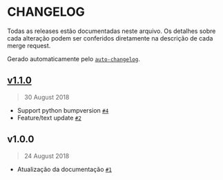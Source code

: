 CHANGELOG
=========

Todas as releases estão documentadas neste arquivo.
Os detalhes sobre cada alteração podem ser conferidos diretamente na descrição de cada merge request.

Gerado automaticamente pelo [`auto-changelog`](https://github.com/CookPete/auto-changelog).

## [v1.1.0](https://gitlab.rbs.com.br/rbsdev/awesome-release/compare/v1.0.0...v1.1.0)

> 30 August 2018

- Support python bumpversion [`#4`](https://gitlab.rbs.com.br/rbsdev/awesome-release/merge_requests/4)
- Feature/text update [`#2`](https://gitlab.rbs.com.br/rbsdev/awesome-release/merge_requests/2)

## v1.0.0

> 24 August 2018

- Atualização da documentação [`#1`](https://gitlab.rbs.com.br/rbsdev/awesome-release/merge_requests/1)
